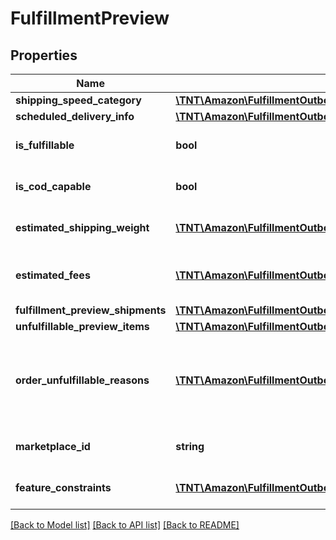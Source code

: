 # FulfillmentPreview

## Properties
Name | Type | Description | Notes
------------ | ------------- | ------------- | -------------
**shipping_speed_category** | [**\TNT\Amazon\FulfillmentOutbound\V20200701\Model\ShippingSpeedCategory**](ShippingSpeedCategory.md) |  | 
**scheduled_delivery_info** | [**\TNT\Amazon\FulfillmentOutbound\V20200701\Model\ScheduledDeliveryInfo**](ScheduledDeliveryInfo.md) |  | [optional] 
**is_fulfillable** | **bool** | When true, this fulfillment order preview is fulfillable. | 
**is_cod_capable** | **bool** | When true, this fulfillment order preview is for COD (Cash On Delivery). | 
**estimated_shipping_weight** | [**\TNT\Amazon\FulfillmentOutbound\V20200701\Model\Weight**](Weight.md) | Estimated shipping weight for this fulfillment order preview. | [optional] 
**estimated_fees** | [**\TNT\Amazon\FulfillmentOutbound\V20200701\Model\FeeList**](FeeList.md) | The estimated fulfillment fees for this fulfillment order preview, if applicable. | [optional] 
**fulfillment_preview_shipments** | [**\TNT\Amazon\FulfillmentOutbound\V20200701\Model\FulfillmentPreviewShipmentList**](FulfillmentPreviewShipmentList.md) |  | [optional] 
**unfulfillable_preview_items** | [**\TNT\Amazon\FulfillmentOutbound\V20200701\Model\UnfulfillablePreviewItemList**](UnfulfillablePreviewItemList.md) |  | [optional] 
**order_unfulfillable_reasons** | [**\TNT\Amazon\FulfillmentOutbound\V20200701\Model\StringList**](StringList.md) | Error codes associated with the fulfillment order preview that indicate why the order is not fulfillable.  Error code examples:  DeliverySLAUnavailable InvalidDestinationAddress | [optional] 
**marketplace_id** | **string** | The marketplace the fulfillment order is placed against. | 
**feature_constraints** | [**\TNT\Amazon\FulfillmentOutbound\V20200701\Model\FeatureSettings[]**](FeatureSettings.md) | A list of features and their fulfillment policies to apply to the order. | [optional] 

[[Back to Model list]](../README.md#documentation-for-models) [[Back to API list]](../README.md#documentation-for-api-endpoints) [[Back to README]](../README.md)


